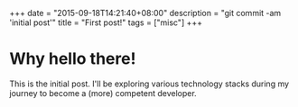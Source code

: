 +++
date = "2015-09-18T14:21:40+08:00"
description = "git commit -am 'initial post'"
title = "First post!"
tags = ["misc"]
+++

# Why hello there!
This is the initial post. I'll be exploring various technology stacks during my journey to become a (more) competent developer.
